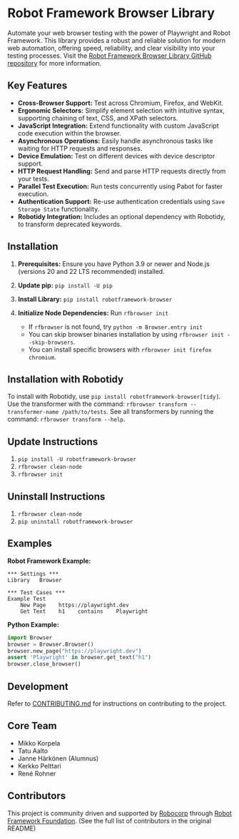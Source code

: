 # Robot Framework Browser Library

Automate your web browser testing with the power of Playwright and Robot Framework.  This library provides a robust and reliable solution for modern web automation, offering speed, reliability, and clear visibility into your testing processes.  Visit the [Robot Framework Browser Library GitHub repository](https://github.com/MarketSquare/robotframework-browser) for more information.

## Key Features

*   **Cross-Browser Support:** Test across Chromium, Firefox, and WebKit.
*   **Ergonomic Selectors:**  Simplify element selection with intuitive syntax, supporting chaining of text, CSS, and XPath selectors.
*   **JavaScript Integration:** Extend functionality with custom JavaScript code execution within the browser.
*   **Asynchronous Operations:**  Easily handle asynchronous tasks like waiting for HTTP requests and responses.
*   **Device Emulation:** Test on different devices with device descriptor support.
*   **HTTP Request Handling:**  Send and parse HTTP requests directly from your tests.
*   **Parallel Test Execution:**  Run tests concurrently using Pabot for faster execution.
*   **Authentication Support:** Re-use authentication credentials using `Save Storage State` functionality.
*   **Robotidy Integration:** Includes an optional dependency with Robotidy, to transform deprecated keywords.

## Installation

1.  **Prerequisites:** Ensure you have Python 3.9 or newer and Node.js (versions 20 and 22 LTS recommended) installed.
2.  **Update pip:** `pip install -U pip`
3.  **Install Library:** `pip install robotframework-browser`
4.  **Initialize Node Dependencies:** Run `rfbrowser init`

    *   If `rfbrowser` is not found, try `python -m Browser.entry init`
    *   You can skip browser binaries installation by using `rfbrowser init --skip-browsers`.
    *   You can install specific browsers with `rfbrowser init firefox chromium`.

## Installation with Robotidy

To install with Robotidy, use `pip install robotframework-browser[tidy]`. Use the transformer with the command: `rfbrowser transform --transformer-name /path/to/tests`.  See all transformers by running the command: `rfbrowser transform --help`.

## Update Instructions

1.  `pip install -U robotframework-browser`
2.  `rfbrowser clean-node`
3.  `rfbrowser init`

## Uninstall Instructions

1.  `rfbrowser clean-node`
2.  `pip uninstall robotframework-browser`

## Examples

**Robot Framework Example:**

```robotframework
*** Settings ***
Library   Browser

*** Test Cases ***
Example Test
    New Page    https://playwright.dev
    Get Text    h1    contains    Playwright
```

**Python Example:**

```python
import Browser
browser = Browser.Browser()
browser.new_page("https://playwright.dev")
assert 'Playwright' in browser.get_text("h1")
browser.close_browser()
```

## Development

Refer to [CONTRIBUTING.md](CONTRIBUTING.md) for instructions on contributing to the project.

## Core Team
*   Mikko Korpela
*   Tatu Aalto
*   Janne Härkönen (Alumnus)
*   Kerkko Pelttari
*   René Rohner

## Contributors

This project is community driven and supported by [Robocorp](https://robocorp.com/) through [Robot Framework Foundation](https://robotframework.org/foundation/). (See the full list of contributors in the original README)